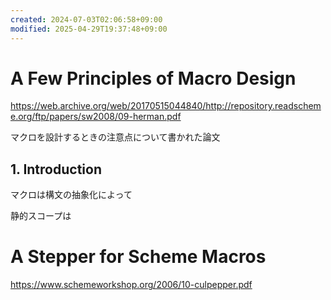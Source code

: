 ```yaml
---
created: 2024-07-03T02:06:58+09:00
modified: 2025-04-29T19:37:48+09:00
---
```


# A Few Principles of Macro Design
https://web.archive.org/web/20170515044840/http://repository.readscheme.org/ftp/papers/sw2008/09-herman.pdf

マクロを設計するときの注意点について書かれた論文

## 1. Introduction

マクロは構文の抽象化によって

静的スコープは


# A Stepper for Scheme Macros

https://www.schemeworkshop.org/2006/10-culpepper.pdf